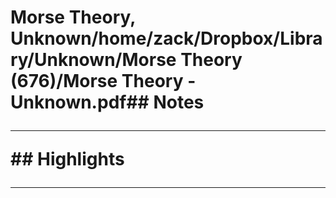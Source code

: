 # Morse Theory, Unknown/home/zack/Dropbox/Library/Unknown/Morse Theory (676)/Morse Theory - Unknown.pdf## Notes<hr>## Highlights<hr>